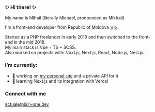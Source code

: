 ### ✨ Hi there! ✨
My name is Mihail (literally Michael, pronounced as Mikhail)

I'm a front-end developer from Republic of Moldova 🇲🇩.

Started as a PHP freelancer in early 2018 and then switched to the front-end in the mid 2018. <br/>
My main stack is Vue + TS + SCSS.<br/>
Also worked on projects with: Nuxt.js, Next.js, React, Node.js, Nest.js.

### I’m currently:
- 🔭 working on [my personal site](https://plain-one.dev) and a private API for it
- 🌱 learning Next.js and its integration with Vercel

### Connect with me

[actual@plain-one.dev](mailto:actual@plain-one.dev)

[//]: # ([![Linkedin Badge]&#40;https://img.shields.io/badge/-mihail_velcev-blue?style=flat-square&logo=Linkedin&logoColor=white&link=https://www.linkedin.com/in/mikhail-velchev&#41;]&#40;https://www.linkedin.com/in/mikhail-velchev&#41;)
[//]: # ([![Portfolio Badge]&#40;https://img.shields.io/badge/-personal_site-black?style=flat-square&logo=firefox-browser&logoColor=orange&link=https://plain-one.dev/&#41;]&#40;https://plain-one.dev&#41;)
